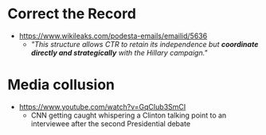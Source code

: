 # Correct the Record

- https://www.wikileaks.com/podesta-emails/emailid/5636
  - _"This structure allows CTR to retain its independence but **coordinate directly and strategically** with the Hillary campaign."_

# Media collusion

- https://www.youtube.com/watch?v=GqCIub3SmCI
  - CNN getting caught whispering a Clinton talking point to an interviewee after the second Presidential debate
